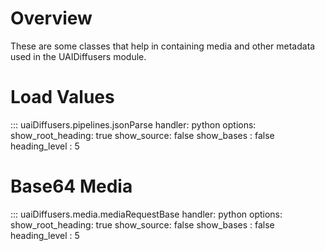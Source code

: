 
# Overview
These are some classes that help in containing media and other metadata used in the UAIDiffusers module.


# Load Values
::: uaiDiffusers.pipelines.jsonParse
    handler: python
    options:
      show_root_heading: true
      show_source: false
      show_bases : false
      heading_level : 5


# Base64 Media
::: uaiDiffusers.media.mediaRequestBase
    handler: python
    options:
      show_root_heading: true
      show_source: false
      show_bases : false
      heading_level : 5
